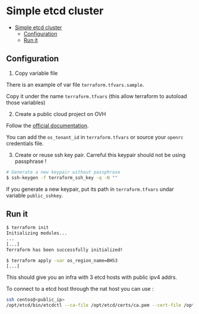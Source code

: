 # Simple etcd cluster


- [Simple etcd cluster](#simple-etcd-cluster)
    - [Configuration](#configuration)
    - [Run it](#run-it)

## Configuration
1. Copy variable file

There is an example of var file `terraform.tfvars.sample`.

Copy it under the name `terraform.tfvars` (this allow terraform to autoload those variables)

2. Create a public cloud project on OVH

Follow the [official documentation](https://docs.ovh.com/gb/en/public-cloud/getting_started_with_public_cloud_logging_in_and_creating_a_project/).

You can add the `os_tenant_id` in `terraform.tfvars` or source your `openrc` credentials file.

3. Create or reuse ssh key pair. Carreful this keypair should not be using passphrase !

```bash
# Generate a new keypair without passphrase
$ ssh-keygen -f terraform_ssh_key -q -N ""
```

If you generate a new keypair, put its path in `terraform.tfvars` undar variable `public_sshkey`.

## Run it

```bash
$ terraform init
Initializing modules...
...
[...]
Terraform has been successfully initialized!

$ terraform apply -var os_region_name=BHS3
[...]
```

This should give you an infra with 3 etcd hosts with public ipv4 addrs.

To connect to a etcd host through the nat host you can use :

```bash
ssh centos@<public_ip>
/opt/etcd/bin/etcdctl --ca-file /opt/etcd/certs/ca.pem --cert-file /opt/etcd/certs/cert.pem --key-file /opt/etcd/certs/cert-key.pem --endpoints https://127.0.0.1:2379 member list
```
